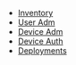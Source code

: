 * <a href="//yongjhih.github.io/mender-python/inventory/">Inventory</a>
* <a href="//yongjhih.github.io/mender-python/useradm/">User Adm</a>
* <a href="//yongjhih.github.io/mender-python/deviceadm/">Device Adm</a>
* <a href="//yongjhih.github.io/mender-python/deviceauth/">Device Auth</a>
* <a href="//yongjhih.github.io/mender-python/deployments/">Deployments</a>
